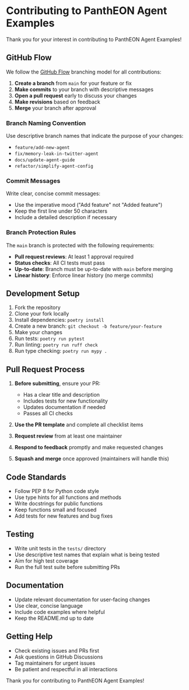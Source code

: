 # Contributing to PanthEON Agent Examples

Thank you for your interest in contributing to PanthEON Agent Examples!

## GitHub Flow

We follow the [GitHub Flow](https://guides.github.com/introduction/flow/) branching model for all contributions:

1. **Create a branch** from `main` for your feature or fix
2. **Make commits** to your branch with descriptive messages
3. **Open a pull request** early to discuss your changes
4. **Make revisions** based on feedback
5. **Merge** your branch after approval

### Branch Naming Convention

Use descriptive branch names that indicate the purpose of your changes:
- `feature/add-new-agent`
- `fix/memory-leak-in-twitter-agent`
- `docs/update-agent-guide`
- `refactor/simplify-agent-config`

### Commit Messages

Write clear, concise commit messages:
- Use the imperative mood ("Add feature" not "Added feature")
- Keep the first line under 50 characters
- Include a detailed description if necessary

### Branch Protection Rules

The `main` branch is protected with the following requirements:
- **Pull request reviews**: At least 1 approval required
- **Status checks**: All CI tests must pass
- **Up-to-date**: Branch must be up-to-date with `main` before merging
- **Linear history**: Enforce linear history (no merge commits)

## Development Setup

1. Fork the repository
2. Clone your fork locally
3. Install dependencies: `poetry install`
4. Create a new branch: `git checkout -b feature/your-feature`
5. Make your changes
6. Run tests: `poetry run pytest`
7. Run linting: `poetry run ruff check`
8. Run type checking: `poetry run mypy .`
## Pull Request Process

1. **Before submitting**, ensure your PR:
   - Has a clear title and description
   - Includes tests for new functionality
   - Updates documentation if needed
   - Passes all CI checks

2. **Use the PR template** and complete all checklist items

3. **Request review** from at least one maintainer

4. **Respond to feedback** promptly and make requested changes

5. **Squash and merge** once approved (maintainers will handle this)

## Code Standards

- Follow PEP 8 for Python code style
- Use type hints for all functions and methods
- Write docstrings for public functions
- Keep functions small and focused
- Add tests for new features and bug fixes

## Testing

- Write unit tests in the `tests/` directory
- Use descriptive test names that explain what is being tested
- Aim for high test coverage
- Run the full test suite before submitting PRs

## Documentation

- Update relevant documentation for user-facing changes
- Use clear, concise language
- Include code examples where helpful
- Keep the README.md up to date

## Getting Help

- Check existing issues and PRs first
- Ask questions in GitHub Discussions
- Tag maintainers for urgent issues
- Be patient and respectful in all interactions

Thank you for contributing to PanthEON Agent Examples!
